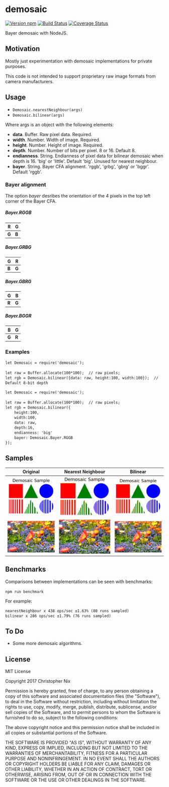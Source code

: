 # demosaic

[![Version npm](https://img.shields.io/npm/v/demosaic.svg)](https://www.npmjs.com/package/demosaic)
[![Build Status](https://travis-ci.org/BryceCicada/demosaic.svg?branch=master)](https://travis-ci.org/BryceCicada/demosaic)
[![Coverage Status](https://coveralls.io/repos/github/BryceCicada/demosaic/badge.svg?branch=master)](https://coveralls.io/github/BryceCicada/demosaic?branch=master)

Bayer demosaic with NodeJS.

## Motivation
Mostly just experimentation with demosaic implementations for private purposes.

This code is not intended to support proprietary raw image formats from camera manufacturers.

## Usage
- ```Demosaic.nearestNeighbour(args)```
- ```Demosaic.bilinear(args)```

Where args is an object with the following elements:
  - __data__.  Buffer. Raw pixel data. Required.
  - __width__.  Number. Width of image. Required.
  - __height__.  Number. Height of image. Required.
  - __depth__.  Number.  Number of bits per pixel.  8 or 16.  Default 8.
  - __endianness__.  String.  Endianness of pixel data for bilinear demosaic when depth is 16. 'big' or 'little'.  Default 'big'.  Unused for nearest neighbour.
  - __bayer__.  String.  Bayer CFA alignment. 'rggb', 'grbg', 'gbrg' or 'bggr'. Default 'rggb'.

### Bayer alignment

The option _bayer_ desribes the orientation of the 4 pixels in the top left corner of the Bayer CFA.

##### Bayer.RGGB

 | __R__ | __G__ |
 |-------|-------|
 | __G__ | __B__ |

##### Bayer.GRBG

 | __G__ | __R__ |
 |-------|-------|
 | __B__ | __G__ |


##### Bayer.GBRG

 | __G__ | __B__ |
 |-------|-------|
 | __R__ | __G__ |


##### Bayer.BGGR

 | __B__ | __G__ |
 |-------|-------|
 | __G__ | __R__ |


### Examples

```nodejs
let Demosaic = require('demosaic');

let raw = Buffer.allocate(100*100);  // raw pixels;
let rgb = Demosaic.bilinear({data: raw, height:100, width:100});  // Default 8-bit depth
```

```nodejs
let Demosaic = require('demosaic');

let raw = Buffer.allocate(100*100);  // raw pixels;
let rgb = Demosaic.bilinear({
    height:100, 
    width:100, 
    data: raw, 
    depth:16, 
    endianness: 'big'
    bayer: Demosaic.Bayer.RGGB
});
```

## Samples

| Original | Nearest Neighbour | Bilinear | 
|----------|-------------------|----------|
| [![poppy](samples/sample.png)](samples/sample.png) | [![sample nearest neighbour](samples/sample.nearestNeighbour.png)](samples/sample.nearestNeighbour.png) | [![sample](samples/sample.bilinear.png)](samples/sample.bilinear.png) |
| [![poppy](samples/poppy.jpg)](samples/poppy.jpg) | [![poppy nearest neighbour](samples/poppy.nearestNeighbour.jpg)](samples/poppy.nearestNeighbour.jpg) | [![poppy](samples/poppy.bilinear.jpg)](samples/poppy.bilinear.jpg) |

## Benchmarks

Comparisons between implementations can be seen with benchmarks:

```npm run benchmark```

For example:
```
nearestNeighbour x 438 ops/sec ±1.63% (80 runs sampled)
bilinear x 286 ops/sec ±1.79% (76 runs sampled)
```

## To Do

 - Some more demosaic algorithms.

## License

MIT License

Copyright 2017 Christopher Nix

Permission is hereby granted, free of charge, to any person obtaining a copy of
this software and associated documentation files (the "Software"), to deal in
the Software without restriction, including without limitation the rights to
use, copy, modify, merge, publish, distribute, sublicense, and/or sell copies
of the Software, and to permit persons to whom the Software is furnished to do
so, subject to the following conditions:

The above copyright notice and this permission notice shall be included in all
copies or substantial portions of the Software.

THE SOFTWARE IS PROVIDED "AS IS", WITHOUT WARRANTY OF ANY KIND, EXPRESS OR
IMPLIED, INCLUDING BUT NOT LIMITED TO THE WARRANTIES OF MERCHANTABILITY,
FITNESS FOR A PARTICULAR PURPOSE AND NONINFRINGEMENT. IN NO EVENT SHALL THE
AUTHORS OR COPYRIGHT HOLDERS BE LIABLE FOR ANY CLAIM, DAMAGES OR OTHER
LIABILITY, WHETHER IN AN ACTION OF CONTRACT, TORT OR OTHERWISE, ARISING FROM,
OUT OF OR IN CONNECTION WITH THE SOFTWARE OR THE USE OR OTHER DEALINGS IN THE
SOFTWARE.

